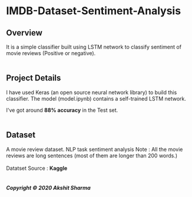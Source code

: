 # IMDB-Dataset-Sentiment-Analysis

## Overview

It is a simple classifier built using LSTM network to classify sentiment of movie reviews (Positive or negative).
<br><br>

## Project Details

I have used Keras (an open source neural network library) to build this classifier. The model (model.ipynb) contains a self-trained LSTM network.

I've got around <strong>88% accuracy</strong> in the Test set.
<br><br>

## Dataset

A movie review dataset. NLP task sentiment analysis
Note : All the movie reviews are long sentences (most of them are longer than 200 words.)
<br><br>
Datatset Source : <strong>Kaggle</strong>
<br><br>
<h5>Copyright &copy; 2020 Akshit Sharma</h5>

